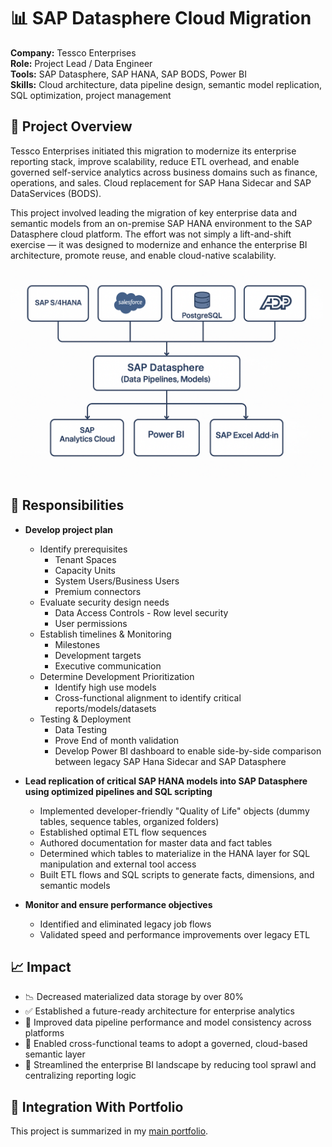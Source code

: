 # 📊 SAP Datasphere Cloud Migration

**Company:** Tessco Enterprises  
**Role:** Project Lead / Data Engineer  
**Tools:** SAP Datasphere, SAP HANA, SAP BODS, Power BI  
**Skills:** Cloud architecture, data pipeline design, semantic model replication, SQL optimization, project management

## 🔧 Project Overview

Tessco Enterprises initiated this migration to modernize its enterprise reporting stack, improve scalability, reduce ETL overhead, and enable governed self-service analytics across business domains such as finance, operations, and sales.  Cloud replacement for SAP Hana Sidecar and SAP DataServices (BODS).

This project involved leading the migration of key enterprise data and semantic models from an on-premise SAP HANA environment to the SAP Datasphere cloud platform. The effort was not simply a lift-and-shift exercise — it was designed to modernize and enhance the enterprise BI architecture, promote reuse, and enable cloud-native scalability.

<img src="./sap-datasphere-architecture.png" alt="SAP Datasphere Architecture Diagram" width="500"/>

## 📌 Responsibilities

- **Develop project plan**
  - Identify prerequisites
    - Tenant Spaces
    - Capacity Units
    - System Users/Business Users
    - Premium connectors
  - Evaluate security design needs
    - Data Access Controls - Row level security
    - User permissions
  - Establish timelines & Monitoring
    - Milestones
    - Development targets
    - Executive communication
  - Determine Development Prioritization
    - Identify high use models
    - Cross-functional alignment to identify critical reports/models/datasets
  - Testing & Deployment
    - Data Testing
    - Prove End of month validation
    - Develop Power BI dashboard to enable side-by-side comparison between legacy SAP Hana Sidecar and SAP Datasphere

- **Lead replication of critical SAP HANA models into SAP Datasphere using optimized pipelines and SQL scripting**
  - Implemented developer-friendly "Quality of Life" objects (dummy tables, sequence tables, organized folders)
  - Established optimal ETL flow sequences
  - Authored documentation for master data and fact tables
  - Determined which tables to materialize in the HANA layer for SQL manipulation and external tool access
  - Built ETL flows and SQL scripts to generate facts, dimensions, and semantic models

- **Monitor and ensure performance objectives**
  - Identified and eliminated legacy job flows
  - Validated speed and performance improvements over legacy ETL

## 📈 Impact

- 📉 Decreased materialized data storage by over 80%
- ✅ Established a future-ready architecture for enterprise analytics
- 🚀 Improved data pipeline performance and model consistency across platforms
- 🤝 Enabled cross-functional teams to adopt a governed, cloud-based semantic layer
- 🧩 Streamlined the enterprise BI landscape by reducing tool sprawl and centralizing reporting logic

## 🔗 Integration With Portfolio

This project is summarized in my [main portfolio](../README.md#sap-datasphere-cloud-migration).
